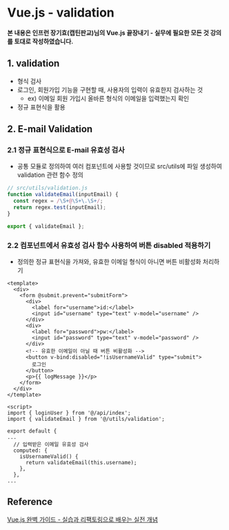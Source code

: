 # Vue.js - validation

**본 내용은 인프런 장기효(캡틴판교)님의 Vue.js 끝장내기 - 실무에 필요한 모든 것 강의를 토대로 작성하였습니다.**



## 1. validation

* 형식 검사
* 로그인, 회원가입 기능을 구현할 때, 사용자의 입력이 유효한지 검사하는 것
  * ex) 이메일 회원 가입시 올바른 형식의 이메일을 입력했는지 확인
* 정규 표현식을 활용



## 2. E-mail Validation

### 2.1 정규 표현식으로 E-mail 유효성 검사

* 공통 모듈로 정의하여 여러 컴포넌트에 사용할 것이므로 src/utils에 파일 생성하여 validation 관련 함수 정의

```JavaScript
// src/utils/validation.js
function validateEmail(inputEmail) {
  const regex = /\S+@\S+\.\S+/;
  return regex.test(inputEmail);
}

export { validateEmail };
```



### 2.2 컴포넌트에서 유효성 검사 함수 사용하여 버튼 disabled 적용하기

* 정의한 정규 표현식을 가져와, 유효한 이메일 형식이 아니면 버튼 비활성화 처리하기

```Vue
<template>
  <div>
    <form @submit.prevent="submitForm">
      <div>
        <label for="username">id:</label>
        <input id="username" type="text" v-model="username" />
      </div>
      <div>
        <label for="password">pw:</label>
        <input id="password" type="text" v-model="password" />
      </div>
      <!-- 유효한 이메일이 아닐 때 버튼 비활성화 -->
      <button v-bind:disabled="!isUsernameValid" type="submit">
        로그인
      </button>
      <p>{{ logMessage }}</p>
    </form>
  </div>
</template>

<script>
import { loginUser } from '@/api/index';
import { validateEmail } from '@/utils/validation';

export default {
...
  // 입력받은 이메일 유효성 검사
  computed: {
    isUsernameValid() {
      return validateEmail(this.username);
    },
  },
...
```







## Reference

[Vue.js 완벽 가이드 - 실습과 리팩토링으로 배우는 실전 개념](https://www.inflearn.com/course/vue-js-%EB%81%9D%EB%82%B4%EA%B8%B0-%EC%BA%A1%ED%8B%B4%ED%8C%90%EA%B5%90/dashboard)


